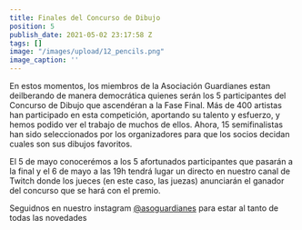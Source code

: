 ```yaml
---
title: Finales del Concurso de Dibujo
position: 5
publish_date: 2021-05-02 23:17:58 Z
tags: []
image: "/images/upload/12_pencils.png"
image_caption: ''
---
```


En estos momentos, los miembros de la Asociación Guardianes estan deilberando de manera democrática quienes serán los 5 participantes del Concurso de Dibujo que ascendéran a la Fase Final. Más de 400 artistas han participado en esta competición, aportando su talento y esfuerzo, y hemos podido ver el trabajo de muchos de ellos. Ahora, 15 semifinalistas han sido seleccionados por los organizadores para que los socios decidan cuales son sus dibujos favoritos.

El 5 de mayo conocerémos a los 5 afortunados participantes que pasarán a la final y el 6 de mayo a las 19h tendrá lugar un directo en nuestro canal de Twitch donde los jueces (en este caso, las juezas) anunciarán el ganador del concurso que se hará con el premio.

Seguidnos en nuestro instagram [@asoguardianes](https://instagram.com/asoguardianes) para estar al tanto de todas las novedades
